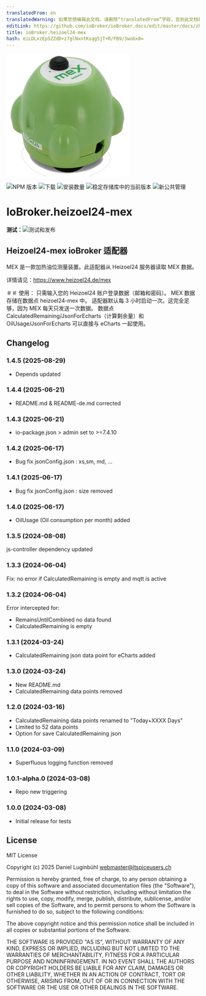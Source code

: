 ```yaml
---
translatedFrom: en
translatedWarning: 如果您想编辑此文档，请删除“translatedFrom”字段，否则此文档将再次自动翻译
editLink: https://github.com/ioBroker/ioBroker.docs/edit/master/docs/zh-cn/adapterref/iobroker.heizoel24-mex/README.md
title: ioBroker.heizoel24-mex
hash: eiLDLxzEp5ZZdD+z7glNxntKsqg5jT+R/FB9/3wobx0=
---
```

![标识](../../../en/adapterref/iobroker.heizoel24-mex/admin/heizoel24-mex.png)

![NPM 版本](https://img.shields.io/npm/v/iobroker.heizoel24-mex.svg)
![下载](https://img.shields.io/npm/dm/iobroker.heizoel24-mex.svg)
![安装数量](https://iobroker.live/badges/heizoel24-mex-installed.svg)
![稳定存储库中的当前版本](https://iobroker.live/badges/heizoel24-mex-stable.svg)
![新公共管理](https://nodei.co/npm/iobroker.heizoel24-mex.png?downloads=true)

# IoBroker.heizoel24-mex
**测试：**![测试和发布](https://github.com/ltspicer/ioBroker.heizoel24-mex/workflows/Test%20and%20Release/badge.svg)

## Heizoel24-mex ioBroker 适配器
MEX 是一款加热油位测量装置。此适配器从 Heizoel24 服务器读取 MEX 数据。

详情请见：https://www.heizoel24.de/mex

＃＃ 使用：
只需输入您的 Heizoel24 账户登录数据（邮箱和密码）。
MEX 数据存储在数据点 heizoel24-mex 中。
适配器默认每 3 小时启动一次。这完全足够，因为 MEX 每天只发送一次数据。
数据点 CalculatedRemaining/JsonForEcharts（计算剩余量）和 OilUsage/JsonForEcharts 可以直接与 eCharts 一起使用。

## Changelog
### 1.4.5 (2025-08-29)

- Depends updated

### 1.4.4 (2025-06-21)

- README.md & README-de.md corrected

### 1.4.3 (2025-06-21)

- io-package.json > admin set to >=7.4.10

### 1.4.2 (2025-06-17)

- Bug fix jsonConfig.json : xs,sm, md, ...

### 1.4.1 (2025-06-17)

- Bug fix jsonConfig.json : size removed

### 1.4.0 (2025-06-17)

- OilUsage (Oil consumption per month) added

### 1.3.5 (2024-08-08)

js-controller dependency updated

### 1.3.3 (2024-06-04)

Fix: no error if CalculatedRemaining is empty and mqtt is active

### 1.3.2 (2024-06-04)

Error intercepted for:
- RemainsUntilCombined no data found
- CalculatedRemaining is empty

### 1.3.1 (2024-03-24)

- CalculatedRemaining json data point for eCharts added

### 1.3.0 (2024-03-24)

- New README.md
- CalculatedRemaining data points removed

### 1.2.0 (2024-03-16)

- CalculatedRemaining data points renamed to "Today+XXXX Days"
- Limited to 52 data points
- Option for save CalculatedRemaining json

### 1.1.0 (2024-03-09)

- Superfluous logging function removed

### 1.0.1-alpha.0 (2024-03-08)

- Repo new triggering

### 1.0.0 (2024-03-08)

- Initial release for tests

## License
MIT License

Copyright (c) 2025 Daniel Luginbühl <webmaster@ltspiceusers.ch>

Permission is hereby granted, free of charge, to any person obtaining a copy
of this software and associated documentation files (the "Software"), to deal
in the Software without restriction, including without limitation the rights
to use, copy, modify, merge, publish, distribute, sublicense, and/or sell
copies of the Software, and to permit persons to whom the Software is
furnished to do so, subject to the following conditions:

The above copyright notice and this permission notice shall be included in all
copies or substantial portions of the Software.

THE SOFTWARE IS PROVIDED "AS IS", WITHOUT WARRANTY OF ANY KIND, EXPRESS OR
IMPLIED, INCLUDING BUT NOT LIMITED TO THE WARRANTIES OF MERCHANTABILITY,
FITNESS FOR A PARTICULAR PURPOSE AND NONINFRINGEMENT. IN NO EVENT SHALL THE
AUTHORS OR COPYRIGHT HOLDERS BE LIABLE FOR ANY CLAIM, DAMAGES OR OTHER
LIABILITY, WHETHER IN AN ACTION OF CONTRACT, TORT OR OTHERWISE, ARISING FROM,
OUT OF OR IN CONNECTION WITH THE SOFTWARE OR THE USE OR OTHER DEALINGS IN THE
SOFTWARE.